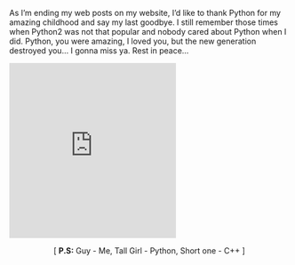 As I’m ending my web posts on my website, I’d like to thank Python for my
amazing childhood and say my last goodbye. I still remember those times when
Python2 was not that popular and nobody cared about Python when I did. Python,
you were amazing, I loved you, but the new generation destroyed you… I gonna
miss ya. Rest in peace…

<iframe height="315" src="https://www.youtube-nocookie.com/embed/rmaXn7JHORQ?controls=0" title="YouTube video player" frameborder="0" allow="accelerometer; autoplay; clipboard-write; encrypted-media; gyroscope; picture-in-picture" allowfullscreen></iframe>

<p align='center'>[ <b>P.S:</b> Guy - Me, Tall Girl - Python, Short one - C++ ]</p>
